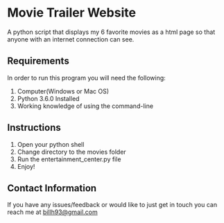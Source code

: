 # Movie Trailer Website

A python script that displays my 6 favorite movies as a html page so that anyone with an internet connection can see.

## Requirements

In order to run this program you will need the following:

1. Computer(Windows or Mac OS)
2. Python 3.6.0 Installed
3. Working knowledge of using the command-line

## Instructions

1. Open your python shell
2. Change directory to the movies folder
3. Run the entertainment_center.py file
4. Enjoy!

## Contact Information

If you have any issues/feedback or would like to just get in touch you can reach me at billh93@gmail.com


